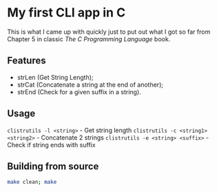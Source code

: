 # My first CLI app in C
This is what I came up with quickly just to put out what I got so far from Chapter 5 in classic *The C Programming Language* book.

## Features
- strLen (Get String Length);
- strCat (Concatenate a string at the end of another);
- strEnd (Check for a given suffix in a string).

## Usage
`clistrutils -l <string>`            - Get string length
`clistrutils -c <string1> <string2>` - Concatenate 2 strings
`clistrutils -e <string> <suffix>`   - Check if string ends with suffix

## Building from source
```sh
make clean; make
```
